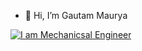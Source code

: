 - 👋 Hi, I’m Gautam Maurya 


<!---
gtmaur/gtmaur is a ✨ special ✨ repository because its `README.md` (this file) appears on your GitHub profile.
You can click the Preview link to take a look at your changes.
--->
[![I am Mechanicsal Engineer](https://readme-typing-svg.demolab.com/?lines=First+line+of+text;Second+line+of+text)](https://git.io/typing-svg)
